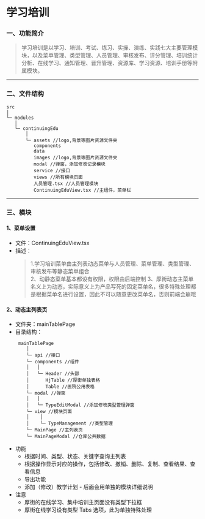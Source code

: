 # 学习培训

### 一、功能简介

> 学习培训是以学习、培训、考试、练习、实操、演练、实践七大主要管理模块，以及菜单管理、类型管理、人员管理、审核发布、评分管理、培训统计分析、在线学习、通知管理、晋升管理、资源库、学习资源、培训手册等附属模块。

---

### 二、文件结构

```
src
│
└─ modules
   │
   └─ continuingEdu
       │
       └─ assets //logo,背景等图片资源文件夹
          components
          data
          images //logo,背景等图片资源文件夹
          modal //弹窗，添加修改记录模块
          service //接口
          views //所有模块页面
          人员管理.tsx //人员管理模块
          ContinuingEduView.tsx //主组件，菜单栏
```

---

### 三、模块

#### 1、菜单设置

- 文件：ContinuingEduView.tsx
- 描述：
  > 1.学习培训菜单由主列表动态菜单与人员管理、菜单管理、类型管理、审核发布等静态菜单组合  
  > 2、动静态菜单基本都设有权限，权限由后端控制
  > 3、厚街动态主菜单名义上为动态，实际意义上为产品写死的固定菜单名，很多特殊处理都是根据菜单名进行设置，因此不可以随意更改菜单名，否则前端会崩哦

#### 2、动态主列表页

- 文件夹：mainTablePage
- 目录结构：
  ```
   mainTablePage
      │
      └─ api //接口
      └─ components //组件
      │   │
      │   └─ Header //头部
      │      HjTable //厚街单独表格
      │      Table //医院公用表格
      └─ modal //弹窗
      │   │
      │   └─ TypeEditModal //添加修改类型管理弹窗
      └─ view //模块页面
      │    │
      │    └─ TypeManagement //类型管理
      └─ MainPage //主列表页
      └─ MainPageModal //仓库公共数据
  ```

* 功能
  - 根据时间、类型、状态、关键字查询主列表
  - 根据操作显示对应的操作，包括修改、撤销、删除、复制、查看结果、查看信息
  - 导出功能
  - 添加（修改）教学计划 - 后面会用单独的模块详细说明
* 注意
  - 厚街的在线学习、集中培训主页面没有类型下拉框
  - 厚街在线学习设有类型 Tabs 选项，此为单独特殊处理
